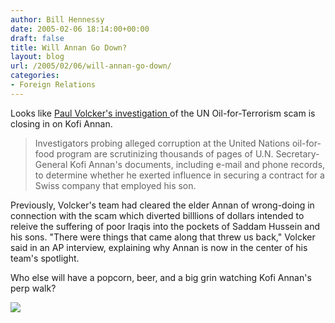 ```yaml
---
author: Bill Hennessy
date: 2005-02-06 18:14:00+00:00
draft: false
title: Will Annan Go Down?
layout: blog
url: /2005/02/06/will-annan-go-down/
categories:
- Foreign Relations
---
```


Looks like [Paul Volcker's investigation ](https://apnews.myway.com/article/20050206/D8832L180.html)of the UN Oil-for-Terrorism scam is closing in on Kofi Annan.




> 

> 
> Investigators probing alleged corruption at the United Nations oil-for-food program are scrutinizing thousands of pages of U.N. Secretary-General Kofi Annan's documents, including e-mail and phone records, to determine whether he exerted influence in securing a contract for a Swiss company that employed his son.
> 
> 




Previously, Volcker's team had cleared the elder Annan of wrong-doing in connection with the scam which diverted billlions of dollars intended to releive the suffering of poor Iraqis into the pockets of Saddam Hussein and his sons. "There were things that came along that threw us back," Volcker said in an AP interview, explaining why Annan is now in the center of his team's spotlight. 




Who else will have a popcorn, beer, and a big grin watching Kofi Annan's perp walk?

![](https://blog.billhennessy.com/aggbug.aspx?PostID=1003)

